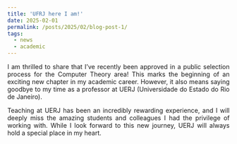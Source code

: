 ```yaml
---
title: 'UFRJ here I am!'
date: 2025-02-01
permalink: /posts/2025/02/blog-post-1/
tags:
  - news
  - academic
---
```


<div style="text-align: justify;">
I am thrilled to share that I’ve recently been approved in a public selection process for the Computer Theory area! This marks the beginning of an exciting new chapter in my academic career. However, it also means saying goodbye to my time as a professor at UERJ (Universidade do Estado do Rio de Janeiro).

Teaching at UERJ has been an incredibly rewarding experience, and I will deeply miss the amazing students and colleagues I had the privilege of working with. While I look forward to this new journey, UERJ will always hold a special place in my heart.
</div>